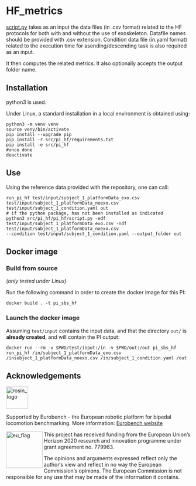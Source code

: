 # HF_metrics

[script.py](script.py) takes as an input the data files (in .csv format) related to the HF protocols for both with and without the use of exoskeleton. Datafile names should be provided with .csv extension. Condition data file (in.yaml format) related to the execution time for asending/descending task is also required as an input.

It then computes the related metrics. It also optionally accepts the output folder name.

## Installation

python3 is used.

Under Linux, a standard installation in a local environment is obtained using:

```term
python3 -m venv venv
source venv/bin/activate
pip install --upgrade pip
pip install -r src/pi_hf/requirements.txt
pip install -e src/pi_hf
#once done
deactivate
```

## Use

Using the reference data provided with the repository, one can call:

```console
run_pi_hf test/input/subject_1_platformData_exo.csv test/input/subject_1_platformData_noexo.csv test/input/subject_1_condition.yaml out
# if the python package, has not been installed as indicated
python3 src/pi_hf/pi_hf/script.py -edf test/input/subject_1_platformData_exo.csv -ndf test/input/subject_1_platformData_noexo.csv 
--condition test/input/subject_1_condition.yaml --output_folder out
```
## Docker image

### Build from source

_(only tested under Linux)_

Run the following command in order to create the docker image for this PI:

```console
docker build . -t pi_sbs_hf
```

### Launch the docker image

Assuming `test/input` contains the input data, and that the directory `out/` is **already created**, and will contain the PI output:

```shell
docker run --rm -v $PWD/test/input:/in -v $PWD/out:/out pi_sbs_hf run_pi_hf /in/subject_1_platformData_exo.csv /insubject_1_platformData_noexo.csv /in/subject_1_condition.yaml /out
```

## Acknowledgements

<a href="http://eurobench2020.eu">
  <img src="http://eurobench2020.eu/wp-content/uploads/2018/06/cropped-logoweb.png"
       alt="rosin_logo" height="60" >
</a>

Supported by Eurobench - the European robotic platform for bipedal locomotion benchmarking.
More information: [Eurobench website][eurobench_website]

<img src="http://eurobench2020.eu/wp-content/uploads/2018/02/euflag.png"
     alt="eu_flag" width="100" align="left" >

This project has received funding from the European Union’s Horizon 2020
research and innovation programme under grant agreement no. 779963.

The opinions and arguments expressed reflect only the author‘s view and
reflect in no way the European Commission‘s opinions.
The European Commission is not responsible for any use that may be made
of the information it contains.

[eurobench_logo]: http://eurobench2020.eu/wp-content/uploads/2018/06/cropped-logoweb.png
[eurobench_website]: http://eurobench2020.eu "Go to website"
